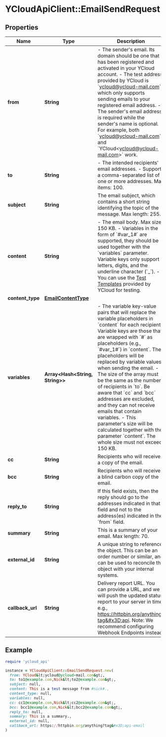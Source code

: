 # YCloudApiClient::EmailSendRequest

## Properties

| Name | Type | Description | Notes |
| ---- | ---- | ----------- | ----- |
| **from** | **String** | - The sender&#39;s email. Its domain should be one that has been registered and activated in your YCloud account. - The test address provided by YCloud is &#x60;ycloud@ycloud-mail.com&#x60;, which only supports sending emails to your registered email address. - The sender&#39;s email address is required while the sender&#39;s name is optional. For example, both &#x60;ycloud@ycloud-mail.com&#x60; and &#x60;YCloud&lt;ycloud@ycloud-mail.com&gt;&#x60; work. |  |
| **to** | **String** | - The intended recipients&#39; email addresses. - Supports a comma-separated list of one or more addresses. Max items: 100. |  |
| **subject** | **String** | The email subject, which contains a short string identifying the topic of the message. Max length: 255. |  |
| **content** | **String** | - The email body. Max size: 150 KB. - Variables in the form of &#x60;#var_1#&#x60; are supported, they should be used together with the &#x60;variables&#x60; parameter. Variable keys only support letters, digits, and the underline character (&#x60;_&#x60;). - You can use the [Test Templates](https://help.ycloud.com/en/articles/6006545) provided by YCloud for testing. |  |
| **content_type** | [**EmailContentType**](EmailContentType.md) |  | [optional] |
| **variables** | **Array&lt;Hash&lt;String, String&gt;&gt;** | - The variable key-value pairs that will replace the variable placeholders in &#x60;content&#x60; for each recipient. Variable keys are those that are wrapped with &#x60;#&#x60; as placeholders (e.g., &#x60;#var_1#&#x60;) in &#x60;content&#x60;. The placeholders will be replaced by variable values when sending the email. - The size of the array must be the same as the number of recipients in &#x60;to&#x60;. Be aware that &#x60;cc&#x60; and &#x60;bcc&#x60; addresses are excluded, and they can not receive emails that contain variables. - This parameter&#39;s size will be calculated together with the parameter &#x60;content&#x60;. The whole size must not exceed 150 KB. | [optional] |
| **cc** | **String** | Recipients who will receive a copy of the email. | [optional] |
| **bcc** | **String** | Recipients who will receive a blind carbon copy of the email. | [optional] |
| **reply_to** | **String** | If this field exists, then the reply should go to the addresses indicated in that field and not to the address(es) indicated in the &#x60;from&#x60; field. | [optional] |
| **summary** | **String** | This is a summary of your email. Max length: 70. | [optional] |
| **external_id** | **String** | A unique string to reference the object. This can be an order number or similar, and can be used to reconcile the object with your internal systems. | [optional] |
| **callback_url** | **String** | Delivery report URL. You can provide a URL, and we will push the updated status report to your server in time. e.g., https://httpbin.org/anything?tag&#x3D;api. Note: We recommend configuring Webhook Endpoints instead. | [optional] |

## Example

```ruby
require 'ycloud_api'

instance = YCloudApiClient::EmailSendRequest.new(
  from: YCloud&lt;ycloud@ycloud-mail.com&gt;,
  to: to1@example.com,Nick&lt;to2@example.com&gt;,
  subject: null,
  content: This is a test message from #nick#.,
  content_type: null,
  variables: null,
  cc: cc1@example.com,Nick&lt;cc2@example.com&gt;,
  bcc: bcc1@example.com,Nick&lt;bcc2@example.com&gt;,
  reply_to: null,
  summary: This is a summary.,
  external_id: null,
  callback_url: https://httpbin.org/anything?tag&#x3D;api-email
)
```

